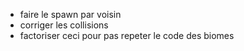 - faire le spawn par voisin
- corriger les collisions
- factoriser ceci pour pas repeter le code des biomes
